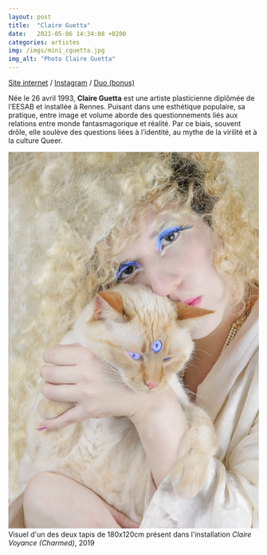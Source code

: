 ```yaml
---
layout: post
title:  "Claire Guetta"
date:   2021-05-06 14:34:08 +0200
categories: artistes
img: /imgs/mini_cguetta.jpg
img_alt: "Photo Claire Guetta"
---
```

[Site internet](http://www.claireguetta.com) / [Instagram](https://www.instagram.com/claireguetta/) / [Duo (bonus)](http://www.claireetmorgan.fr)

Née le 26 avril 1993, **Claire Guetta** est une artiste plasticienne diplômée de l’EESAB et installée à Rennes. Puisant dans une esthétique populaire, sa pratique, entre image et volume aborde des questionnements liés aux relations entre monde fantasmagorique et réalité. Par ce biais, souvent drôle, elle soulève des questions liées à l’identité, au mythe de la virilité et à la culture Queer.

![visuel d'un des deux tapis de 180x120cm présent dans l'installation Claire Voyance (Charmed), 2019](/imgs/cguetta.png)
Visuel d'un des deux tapis de 180x120cm présent dans l'installation *Claire Voyance (Charmed)*, 2019
